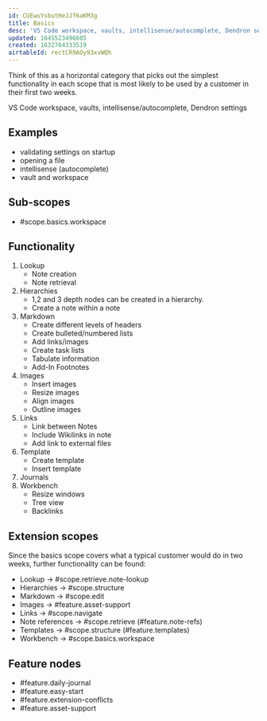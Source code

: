 ```yaml
---
id: CUEwuYsbutHeJJf6aKM3g
title: Basics
desc: 'VS Code workspace, vaults, intellisense/autocomplete, Dendron settings'
updated: 1645523496605
created: 1632764333519
airtableId: rectCR9AOy93xvWQh
---
```


Think of this as a horizontal category that picks out the simplest functionality in each scope that is most likely to be used by a customer in their first two weeks. 

VS Code workspace, vaults, intellisense/autocomplete, Dendron settings

## Examples

- validating settings on startup
- opening a file
- intellisense (autocomplete)
- vault and workspace

## Sub-scopes
- #scope.basics.workspace

## Functionality
1. Lookup
    - Note creation
    - Note retrieval
2. Hierarchies
    - 1,2 and 3 depth nodes can be created in a hierarchy. 
    - Create a note within a note
3.  Markdown
    - Create different levels of headers
    - Create bulleted/numbered lists
    - Add links/images
    - Create task lists
    - Tabulate information
    - Add-In Footnotes
4.  Images
    - Insert images
    - Resize images
    - Align images
    - Outline images
5. Links
    - Link between Notes
    - Include Wikilinks in note
    - Add link to external files  
6. Template
    - Create template
    - Insert template 
7. Journals
8. Workbench
    - Resize windows
    - Tree view 
    - Backlinks


##  Extension scopes
Since the basics scope covers what a typical customer would do in two weeks, further functionality can be found: 
- Lookup -> #scope.retrieve.note-lookup
- Hierarchies -> #scope.structure
- Markdown -> #scope.edit
- Images -> #feature.asset-support
- Links -> #scope.navigate
- Note references -> #scope.retrieve (#feature.note-refs)
- Templates -> #scope.structure (#feature.templates)
- Workbench -> #scope.basics.workspace
         

## Feature nodes
- #feature.daily-journal
- #feature.easy-start
- #feature.extension-conflicts
- #feature.asset-support
